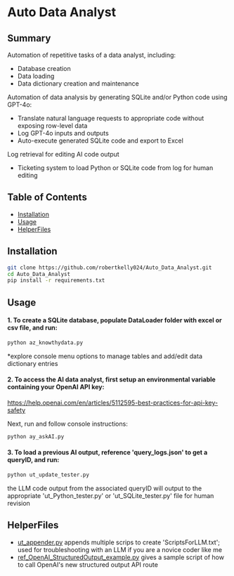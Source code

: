 # Auto Data Analyst

## Summary

Automation of repetitive tasks of a data analyst, including:
- Database creation
- Data loading
- Data dictionary creation and maintenance

Automation of data analysis by generating SQLite and/or Python code using GPT-4o:
- Translate natural language requests to appropriate code without exposing row-level data
- Log GPT-4o inputs and outputs
- Auto-execute generated SQLite code and export to Excel

Log retrieval for editing AI code output
- Ticketing system to load Python or SQLite code from log for human editing

## Table of Contents

- [Installation](#installation)
- [Usage](#usage)
- [HelperFiles](#helperfiles)

## Installation

```bash
git clone https://github.com/robertkelly024/Auto_Data_Analyst.git
cd Auto_Data_Analyst
pip install -r requirements.txt
```

## Usage

#### 1. To create a SQLite database, populate DataLoader folder with excel or csv file, and run:
```bash
python az_knowthydata.py
```
*explore console menu options to manage tables and add/edit data dictionary entries

#### 2. To access the AI data analyst, first setup an environmental variable containing your OpenAI API key:

https://help.openai.com/en/articles/5112595-best-practices-for-api-key-safety

Next, run and follow console instructions:
```bash
python ay_askAI.py
```

#### 3. To load a previous AI output, reference 'query_logs.json' to get a queryID, and run:
```bash
python ut_update_tester.py
```
the LLM code output from the associated queryID will output to the appropriate 'ut_Python_tester.py' or 'ut_SQLite_tester.py' file for human revision


## HelperFiles

- [ut_appender.py](https://github.com/robertkelly024/Auto_Data_Analyst/blob/main/ut_appender.py)
    appends multiple scrips to create 'ScriptsForLLM.txt'; used for troubleshooting with an LLM if you are a novice coder like me
- [ref_OpenAI_StructuredOutput_example.py](https://github.com/robertkelly024/Auto_Data_Analyst/blob/main/ref_OpenAI_StructuredOutput_example.py)
    gives a sample script of how to call OpenAI's new structured output API route